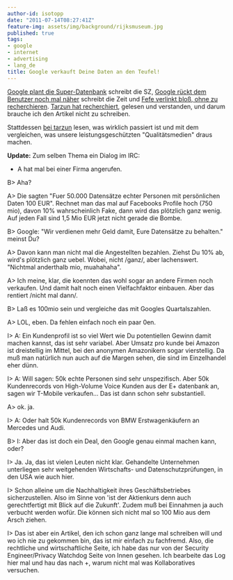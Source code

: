 ```yaml
---
author-id: isotopp
date: "2011-07-14T08:27:41Z"
feature-img: assets/img/background/rijksmuseum.jpg
published: true
tags:
- google
- internet
- advertising
- lang_de
title: Google verkauft Deine Daten an den Teufel!
---
```

[Google plant die Super-Datenbank](http://www.sueddeutsche.de/digital/gespeichterte-nutzerdaten-google-plant-die-super-datenbank-1.1119600) 
schreibt die SZ, 
[Google rückt dem Benutzer noch mal näher](http://www.zeit.de/digital/datenschutz/2011-07/google-ddp-nutzerdaten)
schreibt die Zeit und 
[Fefe verlinkt bloß, ohne zu recherchieren](http://blog.fefe.de/?ts=b0e30243). 
[Tarzun hat recherchiert](http://tarzun.de/archives/366-Google-plant-die-Super-Datenbank.html),
gelesen und verstanden, und darum brauche ich den Artikel nicht zu schreiben.

Stattdessen 
[bei tarzun](http://tarzun.de/archives/366-Google-plant-die-Super-Datenbank.html) 
lesen, was wirklich passiert ist und mit dem vergleichen, was unsere
leistungsgeschützten "Qualitätsmedien" draus machen.

<b>Update:</b> Zum selben Thema ein Dialog im IRC:

* A hat mal bei einer Firma angerufen.

B> Aha?

A> Die sagten "Fuer 50.000 Datensätze echter Personen mit persönlichen Daten
100 EUR". Rechnet man das mal auf Facebooks Profile hoch (750 mio), davon
10% wahrscheinlich Fake, dann wird das plötzlich ganz wenig. Auf jeden Fall
sind 1,5 Mio EUR jetzt nicht gerade die Bombe.

B> Google: "Wir verdienen mehr Geld damit, Eure Datensätze zu behalten."
meinst Du?

A> Davon kann man nicht mal die Angestellten bezahlen. Ziehst Du 10% ab,
wird's plötzlich ganz uebel. Wobei, nicht /ganz/, aber lachenswert.
"Nichtmal anderthalb mio, muahahaha".

A> Ich meine, klar, die koennten das wohl sogar an andere Firmen noch
verkaufen. Und damit halt noch einen Vielfachfaktor einbauen. Aber das
rentiert /nicht mal dann/.

B> Laß es 100mio sein und vergleiche das mit Googles Quartalszahlen.

A> LOL, eben. Da fehlen einfach noch ein paar 0en.

I> A: Ein Kundenprofil ist so viel Wert wie Du potentiellen Gewinn damit
machen kannst, das ist sehr variabel. Aber Umsatz pro kunde bei Amazon ist
dreistellig im Mittel, bei den anonymen Amazonikern sogar vierstellig. Da
muß man natürlich nun auch auf die Margen sehen, die sind im Einzelhandel
eher dünn.

I> A: Will sagen: 50k echte Personen sind sehr unspezifisch. Aber 50k
Kundenrecords von High-Volume Voice Kunden aus der E+ datenbank an, sagen
wir T-Mobile verkaufen... Das ist dann schon sehr substantiell.

A> ok. ja.

I> A: Oder halt 50k Kundenrecords von BMW Erstwagenkäufern an Mercedes und
Audi.

B> I: Aber das ist doch ein Deal, den Google genau einmal machen kann, oder?

I> Ja. Ja, das ist vielen Leuten nicht klar. Gehandelte Unternehmen
unterliegen sehr weitgehenden Wirtschafts- und Datenschutzprüfungen, in den
USA wie auch hier.

I> Schon alleine um die Nachhaltigkeit ihres Geschäftsbetriebes
sicherzustellen. Also im Sinne von 'ist der Aktienkurs denn auch
gerechtfertigt mit Blick auf die Zukunft'. Zudem muß bei Einnahmen ja auch
verbucht werden wofür. Die können sich nicht mal so 100 Mio aus dem Arsch
ziehen.

I> Das ist aber ein Artikel, den ich schon ganz lange mal schreiben will und
wo ich nie zu gekommen bin, das ist mir einfach zu fachfremd. Also, die
rechtliche und wirtschaftliche Seite, ich habe das nur von der Security
Engineer/Privacy Watchdog Seite von Innen gesehen. Ich bearbeite das Log
hier mal und hau das nach +, warum nicht mal was Kollaboratives versuchen.
